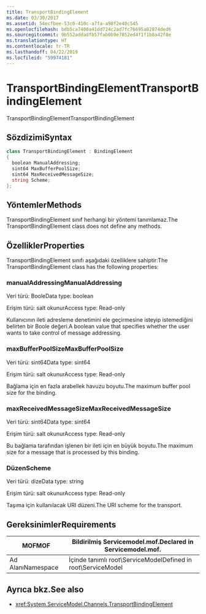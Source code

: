 ```yaml
---
title: TransportBindingElement
ms.date: 03/30/2017
ms.assetid: 54ecfbee-53c0-410c-a7fa-a98f2e40c545
ms.openlocfilehash: bdb5ca7400a41dd724c2ad7fc76695a82874ded6
ms.sourcegitcommit: 9b552addadfb57fab0b9e7852ed4f1f1b8a42f8e
ms.translationtype: HT
ms.contentlocale: tr-TR
ms.lasthandoff: 04/22/2019
ms.locfileid: "59974181"
---
```

# <a name="transportbindingelement"></a><span data-ttu-id="1591f-102">TransportBindingElement</span><span class="sxs-lookup"><span data-stu-id="1591f-102">TransportBindingElement</span></span>
<span data-ttu-id="1591f-103">TransportBindingElement</span><span class="sxs-lookup"><span data-stu-id="1591f-103">TransportBindingElement</span></span>  
  
## <a name="syntax"></a><span data-ttu-id="1591f-104">Sözdizimi</span><span class="sxs-lookup"><span data-stu-id="1591f-104">Syntax</span></span>  
  
```csharp
class TransportBindingElement : BindingElement  
{  
  boolean ManualAddressing;  
  sint64 MaxBufferPoolSize;  
  sint64 MaxReceivedMessageSize;  
  string Scheme;  
};  
```  
  
## <a name="methods"></a><span data-ttu-id="1591f-105">Yöntemler</span><span class="sxs-lookup"><span data-stu-id="1591f-105">Methods</span></span>  
 <span data-ttu-id="1591f-106">TransportBindingElement sınıf herhangi bir yöntemi tanımlamaz.</span><span class="sxs-lookup"><span data-stu-id="1591f-106">The TransportBindingElement class does not define any methods.</span></span>  
  
## <a name="properties"></a><span data-ttu-id="1591f-107">Özellikler</span><span class="sxs-lookup"><span data-stu-id="1591f-107">Properties</span></span>  
 <span data-ttu-id="1591f-108">TransportBindingElement sınıfı aşağıdaki özelliklere sahiptir:</span><span class="sxs-lookup"><span data-stu-id="1591f-108">The TransportBindingElement class has the following properties:</span></span>  
  
### <a name="manualaddressing"></a><span data-ttu-id="1591f-109">manualAddressing</span><span class="sxs-lookup"><span data-stu-id="1591f-109">ManualAddressing</span></span>  
 <span data-ttu-id="1591f-110">Veri türü: Boole</span><span class="sxs-lookup"><span data-stu-id="1591f-110">Data type: boolean</span></span>  
  
 <span data-ttu-id="1591f-111">Erişim türü: salt okunur</span><span class="sxs-lookup"><span data-stu-id="1591f-111">Access type: Read-only</span></span>  
  
 <span data-ttu-id="1591f-112">Kullanıcının ileti adresleme denetimini ele geçirmesine isteyip istemediğini belirten bir Boole değeri.</span><span class="sxs-lookup"><span data-stu-id="1591f-112">A boolean value that specifies whether the user wants to take control of message addressing.</span></span>  
  
### <a name="maxbufferpoolsize"></a><span data-ttu-id="1591f-113">maxBufferPoolSize</span><span class="sxs-lookup"><span data-stu-id="1591f-113">MaxBufferPoolSize</span></span>  
 <span data-ttu-id="1591f-114">Veri türü: sint64</span><span class="sxs-lookup"><span data-stu-id="1591f-114">Data type: sint64</span></span>  
  
 <span data-ttu-id="1591f-115">Erişim türü: salt okunur</span><span class="sxs-lookup"><span data-stu-id="1591f-115">Access type: Read-only</span></span>  
  
 <span data-ttu-id="1591f-116">Bağlama için en fazla arabellek havuzu boyutu.</span><span class="sxs-lookup"><span data-stu-id="1591f-116">The maximum buffer pool size for the binding.</span></span>  
  
### <a name="maxreceivedmessagesize"></a><span data-ttu-id="1591f-117">maxReceivedMessageSize</span><span class="sxs-lookup"><span data-stu-id="1591f-117">MaxReceivedMessageSize</span></span>  
 <span data-ttu-id="1591f-118">Veri türü: sint64</span><span class="sxs-lookup"><span data-stu-id="1591f-118">Data type: sint64</span></span>  
  
 <span data-ttu-id="1591f-119">Erişim türü: salt okunur</span><span class="sxs-lookup"><span data-stu-id="1591f-119">Access type: Read-only</span></span>  
  
 <span data-ttu-id="1591f-120">Bu bağlama tarafından işlenen bir ileti için en büyük boyutu.</span><span class="sxs-lookup"><span data-stu-id="1591f-120">The maximum size for a message that is processed by this binding.</span></span>  
  
### <a name="scheme"></a><span data-ttu-id="1591f-121">Düzen</span><span class="sxs-lookup"><span data-stu-id="1591f-121">Scheme</span></span>  
 <span data-ttu-id="1591f-122">Veri türü: dize</span><span class="sxs-lookup"><span data-stu-id="1591f-122">Data type: string</span></span>  
  
 <span data-ttu-id="1591f-123">Erişim türü: salt okunur</span><span class="sxs-lookup"><span data-stu-id="1591f-123">Access type: Read-only</span></span>  
  
 <span data-ttu-id="1591f-124">Taşıma için kullanılacak URI düzeni.</span><span class="sxs-lookup"><span data-stu-id="1591f-124">The URI scheme for the transport.</span></span>  
  
## <a name="requirements"></a><span data-ttu-id="1591f-125">Gereksinimler</span><span class="sxs-lookup"><span data-stu-id="1591f-125">Requirements</span></span>  
  
|<span data-ttu-id="1591f-126">MOF</span><span class="sxs-lookup"><span data-stu-id="1591f-126">MOF</span></span>|<span data-ttu-id="1591f-127">Bildirilmiş Servicemodel.mof.</span><span class="sxs-lookup"><span data-stu-id="1591f-127">Declared in Servicemodel.mof.</span></span>|  
|---------|-----------------------------------|  
|<span data-ttu-id="1591f-128">Ad Alanı</span><span class="sxs-lookup"><span data-stu-id="1591f-128">Namespace</span></span>|<span data-ttu-id="1591f-129">İçinde tanımlı root\ServiceModel</span><span class="sxs-lookup"><span data-stu-id="1591f-129">Defined in root\ServiceModel</span></span>|  
  
## <a name="see-also"></a><span data-ttu-id="1591f-130">Ayrıca bkz.</span><span class="sxs-lookup"><span data-stu-id="1591f-130">See also</span></span>

- <xref:System.ServiceModel.Channels.TransportBindingElement>
